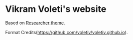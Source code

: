 # Vikram Voleti's website

Based on [Researcher theme](https://github.com/bk2dcradle/researcher).

Format Credits(https://github.com/voletiv/voletiv.github.io).

<!-- For logos: (includes font-awesome.min.css)
[https://blog.r3bl.me/en/simple-social-media-links-jekyll/]

To add Google Analytics to site:
[https://michaelsoolee.com/google-analytics-jekyll/] -->

